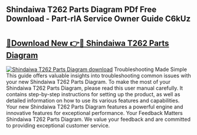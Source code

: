 ## Shindaiwa T262 Parts Diagram PDf Free Download - Part-rlA Service Owner Guide C6kUz

# <h2><a href="http://dfrtpp.blite.top/?on=Shindaiwa+T262+Parts+Diagram">🔗Download New 👉🔴 Shindaiwa T262 Parts Diagram</a></h2>

[![Shindaiwa T262 Parts Diagram download](https://i.imgur.com/lujVjoI.png)](http://dfrtpp.blite.top/?on=Shindaiwa+T262+Parts+Diagram)
Troubleshooting Made Simple This guide offers valuable insights into troubleshooting common issues with your new Shindaiwa T262 Parts Diagram. To make the most of your Shindaiwa T262 Parts Diagram, please read this user manual carefully. It contains step-by-step instructions for setting up the product, as well as detailed information on how to use its various features and capabilities. Your new Shindaiwa T262 Parts Diagram features a powerful engine and innovative features for exceptional performance. Your Feedback Matters Shindaiwa T262 Parts Diagram. We value your feedback and are committed to providing exceptional customer service.
